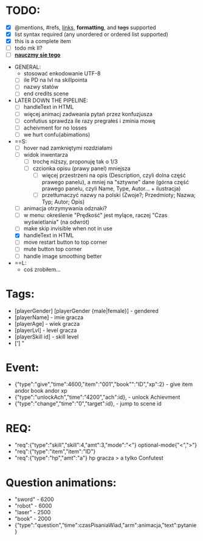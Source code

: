 
# TODO:
- [x] @mentions, #refs, [links](), **formatting**, and <del>tags</del> supported
- [x] list syntax required (any unordered or ordered list supported)
- [x] this is a complete item
- [ ] todo mk II?
- [ ] [**nauczmy sie tego**](https://training.github.com/kit/downloads/github-git-cheat-sheet.pdf)
- GENERAL:
  - stosować enkodowanie UTF-8
  - [ ] ile PD na lvl na skillpointa
  - [ ] nazwy statów
  - [ ] end credits scene
- LATER DOWN THE PIPELINE:
  - [ ] handleText in HTML
  - [ ] więcej animacj zadweania pytań przez konfuzjusza
  - [ ] confutius sprawdza ile razy pregrałeś i zminia mowę
  - [ ] acheivment for no losses
  - [ ] we hurt confu(abimations)
- ==S:
  - [ ] hover nad zamkniętymi rozdziałami
  - [ ] widok inwentarza
    - [ ] trochę niższy, proponuję tak o 1/3
    - [ ] czcionka opisu (prawy panel) mniejsza
	  - [ ] więcej przestrzeni na opis (Description, czyli dolna część prawego panelu), a mniej na "sztywne" dane (górna część prawego panelu, czyli Name, Type, Autor... + ilustracja)
	  - [ ] przetłumaczyć nazwy na polski (Zwoje?; Przedmioty; Nazwa; Typ; Autor; Opis)
  - [ ] animacja otrzymywania odznaki?
  - [ ] w menu: określenie "Prędkość" jest mylące, raczej "Czas wyświetlania" (na odwrót)
  - [ ] make skip invisible when not in use
  - [x] handleText in HTML
  - [ ] move restart button to top corner
  - [ ] mute button top corner
  - [ ] handle image smoothing better
- ==L:
  - coś zrobiłem...

# Tags: 
 * [playerGender] [playerGender {male|female}] - gendered 
 * [playerName] - imie gracza
 * [playerAge] - wiek gracza
 * [playerLvl] - level gracza
 * [playerSkill id] -  skill level
 * ['] "

# Event:
* {"type":"give","time":4600,"item":"001","book"":"ID","xp":2} - give item andor book andor xp 
* {"type":"unlockAch","time":"4200","ach":id}, - unlock Achievment
* {"type":"change","time":"0","target":id}, - jump to scene id

# REQ:
* "req":{"type":"skill","skill":4,"amt":3,"mode":"<"} optional-mode{"<",">"}
* "req":{"type":"item","item":"ID"}
* "req":{"type":"hp","amt":"a"} hp gracza > a tylko Confutest

# Question animations:
* "sword" - 6200
* "robot" - 6000
* "laser" - 2500
* "book" - 2000
* {"type":"question","time":czasPisaniaWiad,"arm":animacja,"text":pytanie}



